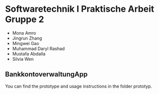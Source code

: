 # Softwaretechnik I Praktische Arbeit Gruppe 2

- Mona Amro
- Jingrun Zhang
- Mingwei Gao
- Muhammad Daryl Rashad
- Mustafa Abdalla
- Silvia Wen

## BankkontoverwaltungApp

You can find the prototype and usage instructions in the folder prototyp.

